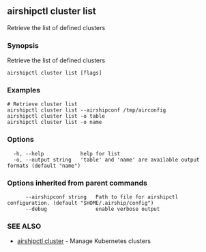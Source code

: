 ## airshipctl cluster list

Retrieve the list of defined clusters

### Synopsis

Retrieve the list of defined clusters

```
airshipctl cluster list [flags]
```

### Examples

```
# Retrieve cluster list
airshipctl cluster list --airshipconf /tmp/airconfig
airshipctl cluster list -o table
airshipctl cluster list -o name

```

### Options

```
  -h, --help            help for list
  -o, --output string   'table' and 'name' are available output formats (default "name")
```

### Options inherited from parent commands

```
      --airshipconf string   Path to file for airshipctl configuration. (default "$HOME/.airship/config")
      --debug                enable verbose output
```

### SEE ALSO

* [airshipctl cluster](airshipctl_cluster.md)	 - Manage Kubernetes clusters

